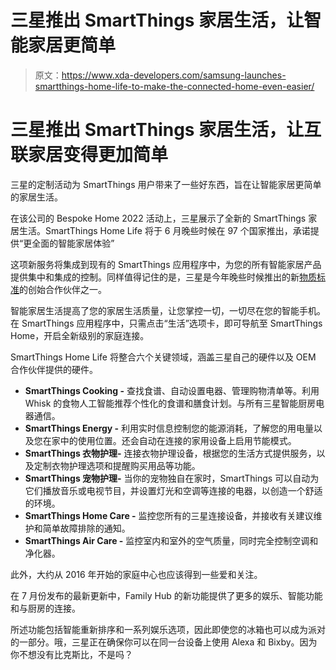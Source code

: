 # 三星推出 SmartThings 家居生活，让智能家居更简单

> 原文：<https://www.xda-developers.com/samsung-launches-smartthings-home-life-to-make-the-connected-home-even-easier/>

# 三星推出 SmartThings 家居生活，让互联家居变得更加简单

三星的定制活动为 SmartThings 用户带来了一些好东西，旨在让智能家居更简单的家居生活。

在该公司的 Bespoke Home 2022 活动上，三星展示了全新的 SmartThings 家居生活。SmartThings Home Life 将于 6 月晚些时候在 97 个国家推出，承诺提供“更全面的智能家居体验”

这项新服务将集成到现有的 SmartThings 应用程序中，为您的所有智能家居产品提供集中和集成的控制。同样值得记住的是，三星是今年晚些时候推出的新[物质标准](https://www.xda-developers.com/apple-announces-homekit-integration/)的创始合作伙伴之一。

智能家居生活提高了您的家居生活质量，让您掌控一切，一切尽在您的智能手机。在 SmartThings 应用程序中，只需点击“生活”选项卡，即可导航至 SmartThings Home，开启全新级别的家庭连接。

SmartThings Home Life 将整合六个关键领域，涵盖三星自己的硬件以及 OEM 合作伙伴提供的硬件。

*   **SmartThings Cooking -** 查找食谱、自动设置电器、管理购物清单等。利用 Whisk 的食物人工智能推荐个性化的食谱和膳食计划。与所有三星智能厨房电器通信。
*   **SmartThings Energy -** 利用实时信息控制您的能源消耗，了解您的用电量以及您在家中的使用位置。还会自动在连接的家用设备上启用节能模式。
*   **SmartThings 衣物护理-** 连接衣物护理设备，根据您的生活方式提供服务，以及定制衣物护理选项和提醒购买用品等功能。
*   **SmartThings 宠物护理-** 当你的宠物独自在家时，SmartThings 可以自动为它们播放音乐或电视节目，并设置灯光和空调等连接的电器，以创造一个舒适的环境。
*   **SmartThings Home Care -** 监控您所有的三星连接设备，并接收有关建议维护和简单故障排除的通知。
*   **SmartThings Air Care -** 监控室内和室外的空气质量，同时完全控制空调和净化器。

此外，大约从 2016 年开始的家庭中心也应该得到一些爱和关注。

在 7 月份发布的最新更新中，Family Hub 的新功能提供了更多的娱乐、智能功能和与厨房的连接。

所述功能包括智能重新排序和一系列娱乐选项，因此即使您的冰箱也可以成为派对的一部分。哦，三星正在确保你可以在同一台设备上使用 Alexa 和 Bixby。因为你不想没有比克斯比，不是吗？